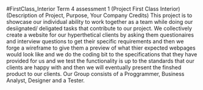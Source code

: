 #FirstClass_Interior
Term 4 assessment 1 (Project First Class Interior)
(Description of Project, Purpose, Your Company Credits)
This project is to showcase our individual ability to work together as a team while doing our desiignated/ deligated tasks that contribute to our project.
We collectively create a website for our hyperthetical clients by asking them questionaires and interview questions to get their specific requirements and then we forge a wireframe to give them a preview of what thier expected webpages would look like and we do the coding bit to the specifications that they have provided for us and we test the functionality is up to the standards that our clients are happy with and then we will eventually present the finshed product to our clients.
Our Group consists of a Proggrammer, Business Analyst, Designer and a Tester.
